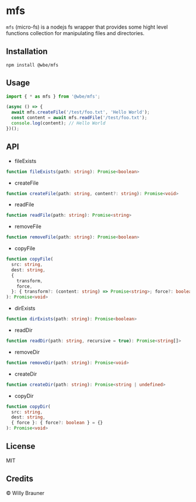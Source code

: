# mfs

`mfs` (micro-fs) is a nodejs fs wrapper that provides some hight level functions collection
for manipulating files and directories.

## Installation

```shell
npm install @wbe/mfs
```

## Usage

```js
import { * as mfs } from '@wbe/mfs';

(async () => {
  await mfs.createFile('/test/foo.txt', 'Hello World');
  const content = await mfs.readFile('/test/foo.txt');
  console.log(content); // Hello World
})();
```

## API

- fileExists

```ts
function fileExists(path: string): Promise<boolean>
```

- createFile

```ts
function createFile(path: string, content?: string): Promise<void>
```

- readFile

```ts
function readFile(path: string): Promise<string>
```

- removeFile

```ts
function removeFile(path: string): Promise<boolean>
```

- copyFile

```ts
function copyFile(
  src: string,
  dest: string,
  {
    transform,
    force,
  }: { transform?: (content: string) => Promise<string>; force?: boolean }
): Promise<void>
```

- dirExists

```ts
function dirExists(path: string): Promise<boolean>
```

- readDir

```ts
function readDir(path: string, recursive = true): Promise<string[]>
```

- removeDir

```ts
function removeDir(path: string): Promise<void>
```

- createDir

```ts
function createDir(path: string): Promise<string | undefined>
```

- copyDir

```ts
function copyDir(
  src: string,
  dest: string,
  { force }: { force?: boolean } = {}
): Promise<void>
```

## License

MIT

## Credits

© Willy Brauner
